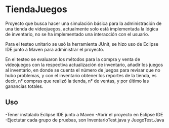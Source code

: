 # TiendaJuegos

Proyecto que busca hacer una simulación básica para la administración de una tienda de videojuegos, actualmente solo está implementada la lógica de inventario, no se ha implementado una interacción con el usuario.

Para el testeo unitario se usó la herramienta JUnit, se hizo uso de Eclipse IDE junto a Maven para administrar el proyecto.

En el testeo se evaluaron los métodos para la compra y venta de videojuegos con la respectiva actualización de inventario, añadir los juegos al inventario, en donde se cuenta el número de juegos para revisar que
no hubo problemas, y con el inventario obtener los reportes de la tienda, es decir, n° compras que realizó la tienda, n° de ventas, y por último las ganancias totales.


## Uso

-Tener instalado Eclipse IDE junto a Maven
-Abrir el proyecto en Eclipse IDE
-Ejectutar cada grupo de pruebas, son InventarioTest.java y JuegoTest.Java


